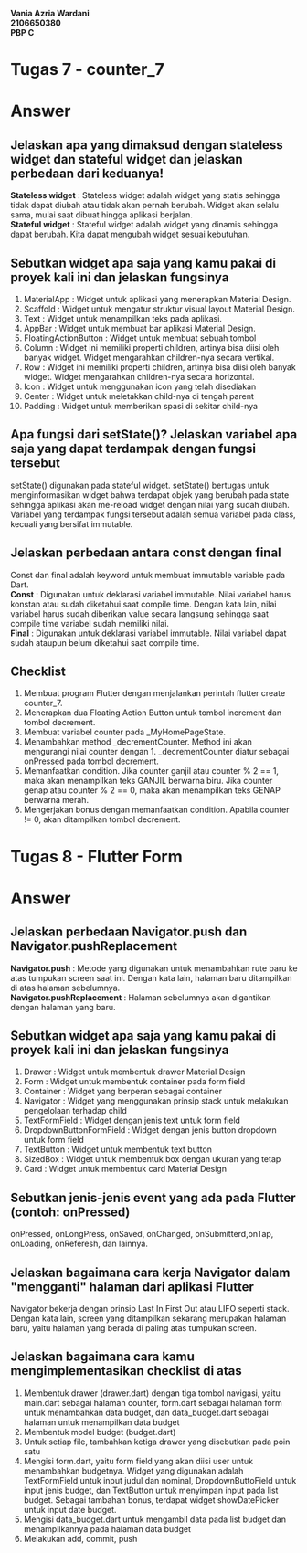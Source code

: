 **Vania Azria Wardani**  
**2106650380**  
**PBP C**

# Tugas 7 - counter_7 

# Answer

## **Jelaskan apa yang dimaksud dengan stateless widget dan stateful widget dan jelaskan perbedaan dari keduanya!**
**Stateless widget** : Stateless widget adalah widget yang statis sehingga tidak dapat diubah atau tidak akan pernah berubah. Widget akan selalu sama, mulai saat dibuat hingga aplikasi berjalan.        
**Stateful widget** : Stateful widget adalah widget yang dinamis sehingga dapat berubah. Kita dapat mengubah widget sesuai kebutuhan.

## **Sebutkan widget apa saja yang kamu pakai di proyek kali ini dan jelaskan fungsinya**
1. MaterialApp : Widget untuk aplikasi yang menerapkan Material Design.
2. Scaffold : Widget untuk mengatur struktur visual layout Material Design.
3. Text : Widget untuk menampilkan teks pada aplikasi.
4. AppBar : Widget untuk membuat bar aplikasi Material Design.
5. FloatingActionButton : Widget untuk membuat sebuah tombol
6. Column : Widget ini memiliki properti children, artinya bisa diisi oleh banyak widget. Widget mengarahkan children-nya secara vertikal.
7. Row : Widget ini memiliki properti children, artinya bisa diisi oleh banyak widget. Widget mengarahkan children-nya secara horizontal.
8. Icon : Widget untuk menggunakan icon yang telah disediakan
9. Center : Widget untuk meletakkan child-nya di tengah parent
10. Padding : Widget untuk memberikan spasi di sekitar child-nya

## **Apa fungsi dari setState()? Jelaskan variabel apa saja yang dapat terdampak dengan fungsi tersebut**
setState() digunakan pada stateful widget. setState() bertugas untuk menginformasikan widget bahwa terdapat objek yang berubah pada state sehingga aplikasi akan me-reload widget dengan nilai yang sudah diubah. Variabel yang terdampak fungsi tersebut adalah semua variabel pada class, kecuali yang bersifat immutable.

## **Jelaskan perbedaan antara const dengan final**
Const dan final adalah keyword untuk membuat immutable variable pada Dart.      
**Const** : Digunakan untuk deklarasi variabel immutable. Nilai variabel harus konstan atau sudah diketahui saat compile time. Dengan kata lain, nilai variabel harus sudah diberikan value secara langsung sehingga saat compile time variabel sudah memiliki nilai.       
**Final** : Digunakan untuk deklarasi variabel immutable. Nilai variabel dapat sudah ataupun belum diketahui saat compile time.

## **Checklist**
1. Membuat program Flutter dengan menjalankan perintah flutter create counter_7.
2. Menerapkan dua Floating Action Button untuk tombol increment dan tombol decrement. 
3. Membuat variabel counter pada _MyHomePageState.
4. Menambahkan method _decrementCounter. Method ini akan mengurangi nilai counter dengan 1. _decrementCounter diatur sebagai onPressed pada tombol decrement.
5. Memanfaatkan condition. Jika counter ganjil atau counter % 2 == 1, maka akan menampilkan teks GANJIL berwarna biru. Jika counter genap atau counter % 2 == 0, maka akan menampilkan teks GENAP berwarna merah. 
6. Mengerjakan bonus dengan memanfaatkan condition. Apabila counter != 0, akan ditampilkan tombol decrement.

# Tugas 8 - Flutter Form 

# Answer

## **Jelaskan perbedaan Navigator.push dan Navigator.pushReplacement**
**Navigator.push** : Metode yang digunakan untuk menambahkan rute baru ke atas tumpukan screen saat ini. Dengan kata lain, halaman baru ditampilkan di atas halaman sebelumnya.     
**Navigator.pushReplacement** : Halaman sebelumnya akan digantikan dengan halaman yang baru.        

## **Sebutkan widget apa saja yang kamu pakai di proyek kali ini dan jelaskan fungsinya**
1. Drawer : Widget untuk membentuk drawer Material Design
2. Form : Widget untuk membentuk container pada form field
3. Container : Widget yang berperan sebagai container
4. Navigator : Widget yang menggunakan prinsip stack untuk melakukan pengelolaan terhadap child
5. TextFormField : Widget dengan jenis text untuk form field
6. DropdownButtonFormField : Widget dengan jenis button dropdown untuk form field
7. TextButton : Widget untuk membentuk text button
8. SizedBox : Widget untuk membentuk box dengan ukuran yang tetap
9. Card : Widget untuk membentuk card Material Design

## **Sebutkan jenis-jenis event yang ada pada Flutter (contoh: onPressed)**
onPressed, onLongPress, onSaved, onChanged, onSubmitterd,onTap, onLoading, onReferesh, dan lainnya.

## **Jelaskan bagaimana cara kerja Navigator dalam "mengganti" halaman dari aplikasi Flutter**
Navigator bekerja dengan prinsip Last In First Out atau LIFO seperti stack. Dengan kata lain, screen yang ditampilkan sekarang merupakan halaman baru, yaitu halaman yang berada di paling atas tumpukan screen.

## **Jelaskan bagaimana cara kamu mengimplementasikan checklist di atas**
1. Membentuk drawer (drawer.dart) dengan tiga tombol navigasi, yaitu main.dart sebagai halaman counter, form.dart sebagai halaman form untuk menambahkan data budget, dan data_budget.dart sebagai halaman untuk menampilkan data budget
2. Membentuk model budget (budget.dart)
3. Untuk setiap file, tambahkan ketiga drawer yang disebutkan pada poin satu
4. Mengisi form.dart, yaitu form field yang akan diisi user untuk menambahkan budgetnya. Widget yang digunakan adalah TextFormField untuk input judul dan nominal, DropdownButtoField untuk input jenis budget, dan TextButton untuk menyimpan input pada list budget. Sebagai tambahan bonus, terdapat widget showDatePicker untuk input date budget.
5. Mengisi data_budget.dart untuk mengambil data pada list budget dan menampilkannya pada halaman data budget
6. Melakukan add, commit, push